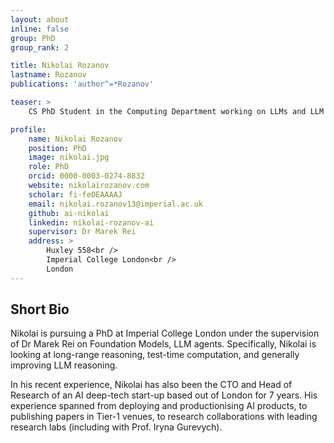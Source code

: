 ```yaml
---
layout: about
inline: false
group: PhD
group_rank: 2

title: Nikolai Rozanov
lastname: Rozanov
publications: 'author^=*Rozanov'

teaser: >
    CS PhD Student in the Computing Department working on LLMs and LLM Agents.

profile:
    name: Nikolai Rozanov
    position: PhD
    image: nikolai.jpg
    role: PhD
    orcid: 0000-0003-0274-8832
    website: nikolairozanov.com
    scholar: fi-feOEAAAAJ
    email: nikolai.rozanov13@imperial.ac.uk
    github: ai-nikolai
    linkedin: nikolai-rozanov-ai
    supervisor: Dr Marek Rei
    address: >
        Huxley 558<br />
        Imperial College London<br />
        London
---
```



## Short Bio

Nikolai is pursuing a PhD at Imperial College London under the supervision of Dr Marek Rei on Foundation Models, LLM agents. Specifically, Nikolai is looking at long-range reasoning, test-time computation, and generally improving LLM reasoning. 

In his recent experience, Nikolai has also been the CTO and Head of Research of an AI deep-tech start-up based out of London for 7 years. His experience spanned from deploying and productionising AI products, to publishing papers in Tier-1 venues, to research collaborations with leading research labs (including with Prof. Iryna Gurevych).

